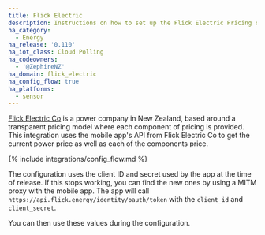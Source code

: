 ```yaml
---
title: Flick Electric
description: Instructions on how to set up the Flick Electric Pricing sensor in Home Assistant.
ha_category:
  - Energy
ha_release: '0.110'
ha_iot_class: Cloud Polling
ha_codeowners:
  - '@ZephireNZ'
ha_domain: flick_electric
ha_config_flow: true
ha_platforms:
  - sensor
---
```


[Flick Electric Co](https://www.flickelectric.co.nz/) is a power company in New Zealand, based around a transparent pricing model where each component of pricing is provided. This integration uses the mobile app's API from Flick Electric Co to get the current power price as well as each of the components price.

{% include integrations/config_flow.md %}

<div class='note'>

The configuration uses the client ID and secret used by the app at the time of release. If this stops working, you can find the new ones by using a MITM proxy with the mobile app. The app will call `https://api.flick.energy/identity/oauth/token` with the `client_id` and `client_secret`.

You can then use these values during the configuration.

</div>
